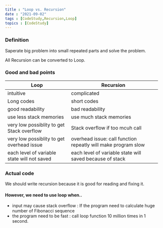 ```yaml
---
title : "Loop vs. Recursion"
date : "2021-09-02"
tags : [CodeStudy,Recursion,Loop]
topics : [CodeStudy]
---
```



### Definition
Saperate big problem into small repeated parts and solve the problem.

All Recursion can be converted to Loop.

### Good and bad points
|Loop|Recursion|
|---|---|
|intuitive|complicated|
|Long codes|short codes|
|good readability|bad readability|
|use less stack memories|use much stack memories|
|very low possiblity to get Stack overflow|Stack overflow if too mcuh call|
|very low possiblity to get overhead issue|overhead issue: call function repeatly will make program slow
|each level of variable state will not saved|each level of variable state will saved because of stack|


### Actual code
We should write recursion because it is good for reading and fixing it.

#### However, we need to use loop when..
- input may cause stack overflow : If the program need to calculate huge number of Fibonacci sequence
- the program need to be fast : call loop function 10 million times in 1 second.
